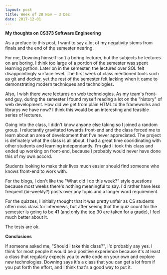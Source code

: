 ```yaml
---
layout: post
title: Week of 20 Nov – 3 Dec
date: 2017-12-01
---
```


**My thoughts on CS373 Software Engineering**

As a preface to this post, I want to say a lot of my negativity stems from finals and the end of the semester nearing. 

For me, Downing himself isn't a boring lecturer, but the subjects he lectures on are boring. I think too large of a portion of the semester was spent learning python. Later on in the semester, the lectures over SQL felt disappointingly surface level. The first week of class mentioned tools such as git and docker, yet the rest of the semester felt lacking when it came to demonstrating modern techniques and technologies.

Also, I wish there were lectures on web technologies. As my team's front-end guy, during the semester I found myself reading a lot on the "history" of web development. How did we get from plain HTML to the frameworks and librarys we have now? I think this would be an interesting and feasible series of lectures.

Going into the class, I didn't know anyone else taking so I joined a random group. I reluctantly gravitated towards front-end and the class forced me to learn about an area of development that I've never appreciated. The project is definately what the class is all about. I had a great time cooridinating with other students and learning independantly. I'm glad I took this class and ended up working on front-end, because I probably would never have done this of my own accord.

Students looking to make their lives much easier should find someone who knows front-end to work with.

For the blogs, I don't like the "What did I do this week?" style questions because most weeks there's nothing meaningful to say. I'd rather have less frequent (bi-weekly?) posts over any topic and a longer word requirement.

For the quizzes, I initially thought that it was pretty unfair as CS students often miss class for interviews, but after seeing that the quiz count for the semester is going to be 41 (and only the top 30 are taken for a grade), I feel much better about it.

The tests are ok.

**Conclusions**

If someone asked me, "Should I take this class?", I'd probably say yes. I think for most people it would be a positive experience because it's at least a class that regularly expects you to write code on your own and explore new technologies. 
Downing says it's a class that you can get a lot from if you put forth the effort, and I think that's a good way to put it. 
